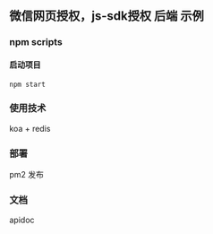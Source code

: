 ## 微信网页授权，js-sdk授权 后端 示例

### npm scripts
#### 启动项目
`npm start`

### 使用技术
koa + redis

### 部署
pm2 发布

### 文档
apidoc